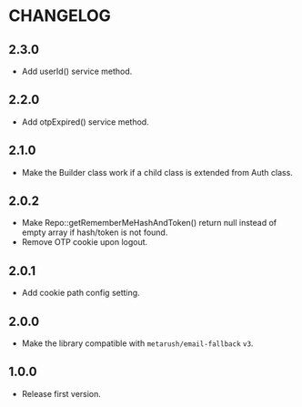 # CHANGELOG

## 2.3.0

- Add userId() service method.

## 2.2.0

- Add otpExpired() service method.

## 2.1.0

- Make the Builder class work if a child class is extended from Auth class.

## 2.0.2

- Make Repo::getRememberMeHashAndToken() return null instead of empty array if hash/token is not found.
- Remove OTP cookie upon logout.

## 2.0.1

- Add cookie path config setting.

## 2.0.0

- Make the library compatible with `metarush/email-fallback` `v3`.

## 1.0.0

- Release first version.